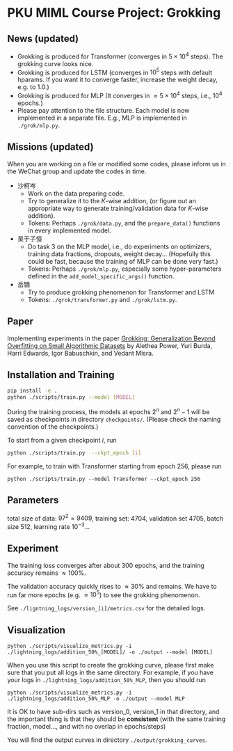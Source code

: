 # PKU MIML Course Project: Grokking

## News (updated)
- Grokking is produced for Transformer (converges in $5 \times 10^4$ steps). The grokking curve looks nice.
- Grokking is produced for LSTM (converges in $10^5$ steps with default hparams. If you want it to converge faster, increase the weight decay, e.g. to $1.0$.)
- Grokking is produced for MLP (It converges in $\approx 5 \times 10^4$ steps, i.e., $10^4$ epochs.)
- Please pay attention to the file structure. Each model is now implemented in a separate file. E.g., MLP is implemented in `./grok/mlp.py`.

## Missions (updated)
When you are working on a file or modified some codes, please inform us in the WeChat group and update the codes in time.
- 沙柯岑
  - Work on the data preparing code.
  - Try to generalize it to the $K$-wise addition, (or figure out an appropriate way to generate training/validation data for $K$-wise addition).
  - Tokens: Perhaps `./grok/data.py`, and the `prepare_data()` functions in every implemented model.
- 吴于子恒
  - Do task 3 on the MLP model, i.e., do experiments on optimizers, training data fractions, dropouts, weight decay... (Hopefully this could be fast, because the training of MLP can be done very fast.)
  - Tokens: Perhaps `./grok/mlp.py`, especially some hyper-parameters defined in the `add_model_specific_args()` function.
- 岳镝
  - Try to produce grokking phenomenon for Transformer and LSTM
  - Tokens: `./grok/transformer.py` and `./grok/lstm.py`.

## Paper

Implementing experiments in the paper [Grokking: Generalization Beyond Overfitting on Small Algorithmic Datasets](https://arxiv.org/abs/2201.02177) by Alethea Power, Yuri Burda, Harri Edwards, Igor Babuschkin, and Vedant Misra.

## Installation and Training

```bash
pip install -e .
python ./scripts/train.py --model [MODEL]
```

During the training process, the models at epochs $2^n$ and $2^n-1$ will be saved as checkpoints in directory `checkpoints/`. (Please check the naming convention of the checkpoints.)

To start from a given checkpoint $i$, run
```bash
python ./scripts/train.py  --ckpt_epoch [i]
```

For example, to train with Transformer starting from epoch $256$, please run
```
python ./scripts/train.py --model Transformer --ckpt_epoch 256
```

## Parameters
total size of data: $97^2 = 9409$, training set: $4704$, validation set $4705$, batch size $512$, learning rate $10^{-3}$...

## Experiment
The training loss converges after about $300$ epochs, and the training accuracy remains $\approx 100\%$.

The validation accuracy quickly rises to $\approx 30\%$ and remains. We have to run far more epochs (e.g. $\approx 10^5$) to see the grokking phenomenon.

See `./ligntning_logs/version_[i]/metrics.csv` for the detailed logs.

## Visualization
```
python ./scripts/visualize_metrics.py -i ./lightning_logs/addition_50%_[MODEL]/ -o ./output --model [MODEL]
```
When you use this script to create the grokking curve, please first make sure that you put all logs in the same directory.
For example, if you have your logs in `./lightning_logs/addition_50%_MLP`, then you should run 
```
python ./scripts/visualize_metrics.py -i ./lightning_logs/addition_50%_MLP -o ./output --model MLP
```
It is OK to have sub-dirs such as version_0, version_1 in that directory, and the important thing is that they should be **consistent** (with the same training fraction, model..., and with no overlap in epochs/steps)

You will find the output curves in directory `./output/grokking_curves`.